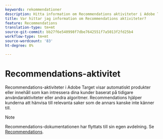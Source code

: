 ```yaml
---
keywords: rekommendationer
description: Hitta information om Recommendations aktiviteter i Adobe Target som automatiskt visar produkter eller innehåll som kan intressera dina kunder baserat på tidigare användaraktiviteter.
title: Var hittar jag information om Recommendations aktiviteter?
feature: Recommendations
translation-type: tm+mt
source-git-commit: bb27f6e540998f7dbe7642551f7a5013f2fd25b4
workflow-type: tm+mt
source-wordcount: '83'
ht-degree: 0%

---
```



# Recommendations-aktivitet

Recommendations-aktiviteter i Adobe Target visar automatiskt produkter eller innehåll som kan intressera dina kunder baserat på tidigare användaraktiviteter eller andra algoritmer. Recommendations hjälper kunderna att hänvisa till relevanta saker som de annars kanske inte känner till.

>[!NOTE]
>
>Recommendations-dokumentationen har flyttats till sin egen avdelning. Se [Recommendations](/help/c-recommendations/recommendations.md#concept_7556C8A4543942F2A77B13A29339C0C0).

